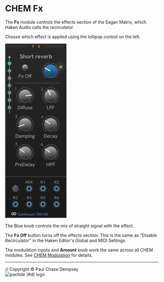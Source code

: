 # CHEM Fx

The **Fx** module controls the effects section of the Eagan Matrix, which Haken Audio calls the recirculator.

Chosse which effect is applied using the lollipop control on the left.

![CHEM Fx](./image/fx.png)

The Blue knob controls the mix of straight signal with the effect.

The **Fx Off** button turns off the effects section.
This is the same as "Disable Recirculator" in the Haken Editor's Global and MIDI Settings.

The modulation inputs and **Amount** knob work the same across all CHEM modules.
See [CHEM Modulation](./modulation.md) for details.

---

// Copyright © Paul Chase Dempsey\
![pachde (#d) logo](./image/Logo.svg)